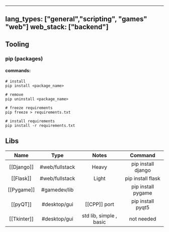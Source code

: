 
---
lang_types: ["general","scripting", "games" "web"]
web_stack: ["backend"]
---

## Tooling

### pip (packages)

#### commands:
```
# install 
pip install <package_name>

# remove
pip uninstall <package_name>

# freeze requirements
pip freeze > requirements.txt

# install requirements
pip install -r requirements.txt
```


## Libs

|Name|Type|Notes|Command|
|:---:|:---:|:---:|:---:|
|[[Django]]|#web/fullstack|Heavy| pip install django|
|[[Flask]]|#web/fullstack|Light| pip install flask|
|[[Pygame]]|#gamedev/lib || pip install pygame|
|[[pyQT]]|#desktop/gui |[[CPP]] port| pip install pyqt5|
|[[Tkinter]]|#desktop/gui | std lib, simple , basic | not needed |



